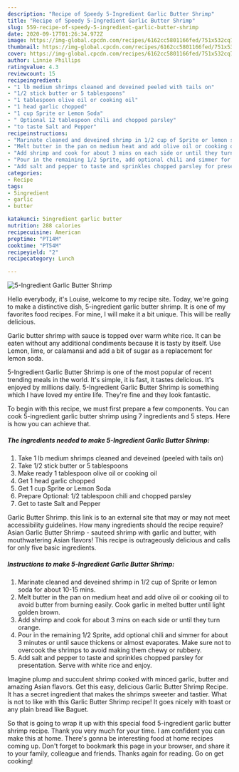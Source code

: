 ```yaml
---
description: "Recipe of Speedy 5-Ingredient Garlic Butter Shrimp"
title: "Recipe of Speedy 5-Ingredient Garlic Butter Shrimp"
slug: 559-recipe-of-speedy-5-ingredient-garlic-butter-shrimp
date: 2020-09-17T01:26:34.972Z
image: https://img-global.cpcdn.com/recipes/6162cc5801166fed/751x532cq70/5-ingredient-garlic-butter-shrimp-recipe-main-photo.jpg
thumbnail: https://img-global.cpcdn.com/recipes/6162cc5801166fed/751x532cq70/5-ingredient-garlic-butter-shrimp-recipe-main-photo.jpg
cover: https://img-global.cpcdn.com/recipes/6162cc5801166fed/751x532cq70/5-ingredient-garlic-butter-shrimp-recipe-main-photo.jpg
author: Linnie Phillips
ratingvalue: 4.3
reviewcount: 15
recipeingredient:
- "1 lb medium shrimps cleaned and deveined peeled with tails on"
- "1/2 stick butter or 5 tablespoons"
- "1 tablespoon olive oil or cooking oil"
- "1 head garlic chopped"
- "1 cup Sprite or Lemon Soda"
- " Optional 12 tablespoon chili and chopped parsley"
- "to taste Salt and Pepper"
recipeinstructions:
- "Marinate cleaned and deveined shrimp in 1/2 cup of Sprite or lemon soda for about 10-15 mins."
- "Melt butter in the pan on medium heat and add olive oil or cooking oil to avoid butter from burning easily. Cook garlic in melted butter until light golden brown."
- "Add shrimp and cook for about 3 mins on each side or until they turn orange."
- "Pour in the remaining 1/2 Sprite, add optional chili and simmer for about 3 minutes or until sauce thickens or almost evaporates. Make sure not to overcook the shrimps to avoid making them chewy or rubbery."
- "Add salt and pepper to taste and sprinkles chopped parsley for presentation. Serve with white rice and enjoy."
categories:
- Recipe
tags:
- 5ingredient
- garlic
- butter

katakunci: 5ingredient garlic butter 
nutrition: 288 calories
recipecuisine: American
preptime: "PT14M"
cooktime: "PT54M"
recipeyield: "2"
recipecategory: Lunch

---
```



![5-Ingredient Garlic Butter Shrimp](https://img-global.cpcdn.com/recipes/6162cc5801166fed/751x532cq70/5-ingredient-garlic-butter-shrimp-recipe-main-photo.jpg)

Hello everybody, it's Louise, welcome to my recipe site. Today, we're going to make a distinctive dish, 5-ingredient garlic butter shrimp. It is one of my favorites food recipes. For mine, I will make it a bit unique. This will be really delicious.

Garlic butter shrimp with sauce is topped over warm white rice. It can be eaten without any additional condiments because it is tasty by itself. Use Lemon, lime, or calamansi and add a bit of sugar as a replacement for lemon soda.

5-Ingredient Garlic Butter Shrimp is one of the most popular of recent trending meals in the world. It's simple, it is fast, it tastes delicious. It's enjoyed by millions daily. 5-Ingredient Garlic Butter Shrimp is something which I have loved my entire life. They're fine and they look fantastic.


To begin with this recipe, we must first prepare a few components. You can cook 5-ingredient garlic butter shrimp using 7 ingredients and 5 steps. Here is how you can achieve that.

<!--inarticleads1-->

##### The ingredients needed to make 5-Ingredient Garlic Butter Shrimp:

1. Take 1 lb medium shrimps cleaned and deveined (peeled with tails on)
1. Take 1/2 stick butter or 5 tablespoons
1. Make ready 1 tablespoon olive oil or cooking oil
1. Get 1 head garlic chopped
1. Get 1 cup Sprite or Lemon Soda
1. Prepare  Optional: 1/2 tablespoon chili and chopped parsley
1. Get to taste Salt and Pepper


Garlic Butter Shrimp. this link is to an external site that may or may not meet accessibility guidelines. How many ingredients should the recipe require? Asian Garlic Butter Shrimp - sauteed shrimp with garlic and butter, with mouthwatering Asian flavors! This recipe is outrageously delicious and calls for only five basic ingredients. 

<!--inarticleads2-->

##### Instructions to make 5-Ingredient Garlic Butter Shrimp:

1. Marinate cleaned and deveined shrimp in 1/2 cup of Sprite or lemon soda for about 10-15 mins.
1. Melt butter in the pan on medium heat and add olive oil or cooking oil to avoid butter from burning easily. Cook garlic in melted butter until light golden brown.
1. Add shrimp and cook for about 3 mins on each side or until they turn orange.
1. Pour in the remaining 1/2 Sprite, add optional chili and simmer for about 3 minutes or until sauce thickens or almost evaporates. Make sure not to overcook the shrimps to avoid making them chewy or rubbery.
1. Add salt and pepper to taste and sprinkles chopped parsley for presentation. Serve with white rice and enjoy.


Imagine plump and succulent shrimp cooked with minced garlic, butter and amazing Asian flavors. Get this easy, delicious Garlic Butter Shrimp Recipe. It has a secret ingredient that makes the shrimps sweeter and tastier. What is not to like with this Garlic Butter Shrimp recipe! It goes nicely with toast or any plain bread like Baguet. 

So that is going to wrap it up with this special food 5-ingredient garlic butter shrimp recipe. Thank you very much for your time. I am confident you can make this at home. There's gonna be interesting food at home recipes coming up. Don't forget to bookmark this page in your browser, and share it to your family, colleague and friends. Thanks again for reading. Go on get cooking!
